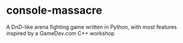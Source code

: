 console-massacre
================

A DnD-like arena fighting game written in Python, with most features inspired by a GameDev.com C++ workshop